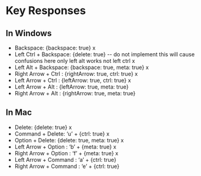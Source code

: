 # Key Responses 

## In Windows

- Backspace: {backspace: true} x
- Left Ctrl + Backspace: {delete: true} -- do not implement this will cause confusions here only left alt works not left ctrl x
- Left Alt + Backspace: {backspace: true, meta: true} x
- Right Arrow + Ctrl : {rightArrow: true, ctrl: true} x
- Left Arrow + Ctrl : {leftArrow: true, ctrl: true} x
- Left Arrow + Alt : {leftArrow: true, meta: true}
- Right Arrow + Alt : {rightArrow: true, meta: true}

## In Mac

- Delete:  {delete: true} x
- Command + Delete: ‘u’ + {ctrl: true} x
- Option + Delete: {delete: true, meta: true} x
- Left Arrow + Option : ‘b’ + {meta: true} x
- Right Arrow + Option : ‘f’ + {meta: true} x
- Left Arrow + Command : ‘a’ + {ctrl: true}
- Right Arrow + Command : ‘e’ + {ctrl: true}

